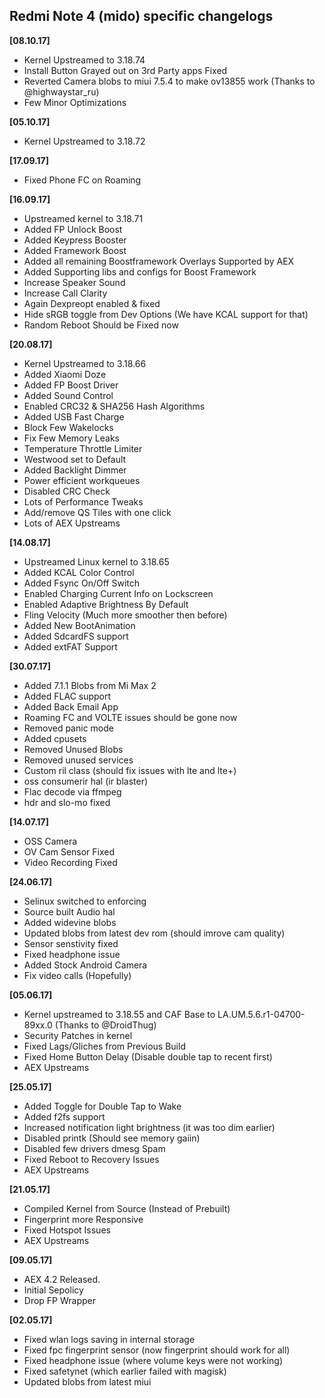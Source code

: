## Redmi Note 4 (mido) specific changelogs

**[08.10.17]**

- Kernel Upstreamed to 3.18.74
- Install Button Grayed out on 3rd Party apps Fixed
- Reverted Camera blobs to miui 7.5.4 to make ov13855 work (Thanks to @highwaystar_ru)
- Few Minor Optimizations

**[05.10.17]**

- Kernel Upstreamed to 3.18.72

**[17.09.17]**

- Fixed Phone FC on Roaming

**[16.09.17]**

- Upstreamed kernel to 3.18.71
- Added FP Unlock Boost
- Added Keypress Booster
- Added Framework Boost
- Added all remaining Boostframework Overlays Supported by AEX
- Added Supporting libs and configs for Boost Framework
- Increase Speaker Sound
- Increase Call Clarity
- Again Dexpreopt enabled & fixed
- Hide sRGB toggle from Dev Options (We have KCAL support for that)
- Random Reboot Should be Fixed now

**[20.08.17]**

- Kernel Upstreamed to 3.18.66
- Added Xiaomi Doze
- Added FP Boost Driver
- Added Sound Control
- Enabled CRC32 & SHA256 Hash Algorithms
- Added USB Fast Charge
- Block Few Wakelocks
- Fix Few Memory Leaks
- Temperature Throttle Limiter
- Westwood set to Default
- Added Backlight Dimmer
- Power efficient workqueues
- Disabled CRC Check
- Lots of Performance Tweaks
- Add/remove QS Tiles with one click
- Lots of AEX Upstreams

**[14.08.17]**

- Upstreamed Linux kernel to 3.18.65
- Added KCAL Color Control
- Added Fsync On/Off Switch
- Enabled Charging Current Info on Lockscreen
- Enabled Adaptive Brightness By Default
- Fling Velocity (Much more smoother then before)
- Added New BootAnimation
- Added SdcardFS support
- Added extFAT Support

**[30.07.17]**

- Added 7.1.1 Blobs from Mi Max 2
- Added FLAC support
- Added Back Email App
- Roaming FC and VOLTE issues should be gone now
- Removed panic mode
- Added cpusets
- Removed Unused Blobs
- Removed unused services
- Custom ril class (should fix issues with lte and lte+)
- oss consumerir hal (ir blaster)
- Flac decode via ffmpeg
- hdr and slo-mo fixed 

**[14.07.17]**

- OSS Camera
- OV Cam Sensor Fixed
- Video Recording Fixed

**[24.06.17]**

- Selinux switched to enforcing
- Source built Audio hal
- Added widevine blobs
- Updated blobs from latest dev rom (should imrove cam quality)
- Sensor senstivity fixed
- Fixed headphone issue
- Added Stock Android Camera
- Fix video calls (Hopefully)

**[05.06.17]**
- Kernel upstreamed to 3.18.55 and CAF Base to LA.UM.5.6.r1-04700-89xx.0 (Thanks to @DroidThug)
- Security Patches in kernel
- Fixed Lags/Gliches from Previous Build
- Fixed Home Button Delay (Disable double tap to recent first)
- AEX Upstreams

**[25.05.17]**
- Added Toggle for Double Tap to Wake
- Added f2fs support
- Increased notification light brightness (it was too dim earlier)
- Disabled printk (Should see memory gaiin)
- Disabled few drivers dmesg Spam 
- Fixed Reboot to Recovery Issues
- AEX Upstreams

**[21.05.17]**
- Compiled Kernel from Source (Instead of Prebuilt)
- Fingerprint more Responsive
- Fixed Hotspot Issues 
- AEX Upstreams

**[09.05.17]**
- AEX 4.2 Released.
- Initial Sepolicy
- Drop FP Wrapper

**[02.05.17]**
- Fixed wlan logs saving in internal storage
- Fixed fpc fingerprint sensor (now fingerprint should work for all)
- Fixed headphone issue (where volume keys were not working)
- Fixed safetynet (which earlier failed with magisk)
- Updated blobs from latest miui


